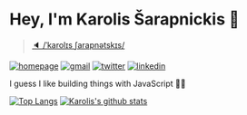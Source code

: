 # Hey, I'm Karolis Šarapnickis 👋

> [🔈 /ˈkarolɪs ʃarapnətskɪs/](http://ipa-reader.xyz/?text=%CB%88karol%C9%AAs%20%CA%83arapn%C9%99tsk%C9%AAs)

[![homepage](https://img.shields.io/badge/-karolis.sh-37b2ab?style=flat&logo=Google-Chrome&logoColor=white)](https://karolis.sh/)
[![gmail](https://img.shields.io/badge/-hi@karolis.sh-c14438?style=flat&logo=Gmail&logoColor=white)](mailto:hi@karolis.sh)
[![twitter](https://img.shields.io/badge/-@karolis__sh-1ca0f1?style=flat&amp;labelColor=1ca0f1&amp;logo=twitter&amp;logoColor=white&amp)](https://twitter.com/karolis_sh)
[![linkedin](http://img.shields.io/badge/-karolis--sh-blue?style=flat&logo=Linkedin&logoColor=white)](https://www.linkedin.com/in/karolis-sh/)

I guess I like building things with JavaScript 🤷‍♂️

[![Top Langs](https://github-readme-stats.vercel.app/api/top-langs/?username=karolis-sh&layout=compact&exclude_repo=_archive&langs_count=6)](https://github.com/karolis-sh/)
[![Karolis's github stats](https://github-readme-stats.vercel.app/api?username=karolis-sh&show_icons=true&hide_title=true)](https://github.com/karolis-sh/)
